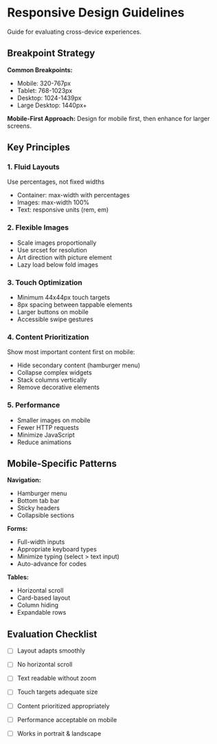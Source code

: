 # Responsive Design Guidelines

Guide for evaluating cross-device experiences.

## Breakpoint Strategy

**Common Breakpoints:**
- Mobile: 320-767px
- Tablet: 768-1023px
- Desktop: 1024-1439px
- Large Desktop: 1440px+

**Mobile-First Approach:**
Design for mobile first, then enhance for larger screens.

## Key Principles

### 1. Fluid Layouts
Use percentages, not fixed widths
- Container: max-width with percentages
- Images: max-width 100%
- Text: responsive units (rem, em)

### 2. Flexible Images
- Scale images proportionally
- Use srcset for resolution
- Art direction with picture element
- Lazy load below fold images

### 3. Touch Optimization
- Minimum 44x44px touch targets
- 8px spacing between tappable elements
- Larger buttons on mobile
- Accessible swipe gestures

### 4. Content Prioritization
Show most important content first on mobile:
- Hide secondary content (hamburger menu)
- Collapse complex widgets
- Stack columns vertically
- Remove decorative elements

### 5. Performance
- Smaller images on mobile
- Fewer HTTP requests
- Minimize JavaScript
- Reduce animations

## Mobile-Specific Patterns

**Navigation:**
- Hamburger menu
- Bottom tab bar
- Sticky headers
- Collapsible sections

**Forms:**
- Full-width inputs
- Appropriate keyboard types
- Minimize typing (select > text input)
- Auto-advance for codes

**Tables:**
- Horizontal scroll
- Card-based layout
- Column hiding
- Expandable rows

## Evaluation Checklist

- [ ] Layout adapts smoothly
- [ ] No horizontal scroll
- [ ] Text readable without zoom
- [ ] Touch targets adequate size
- [ ] Content prioritized appropriately
- [ ] Performance acceptable on mobile
- [ ] Works in portrait & landscape


